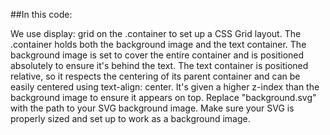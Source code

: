 ##In this code:

We use display: grid on the .container to set up a CSS Grid layout.
The .container holds both the background image and the text container.
The background image is set to cover the entire container and is positioned absolutely to ensure it's behind the text.
The text container is positioned relative, so it respects the centering of its parent container and can be easily centered using text-align: center. It's given a higher z-index than the background image to ensure it appears on top.
Replace "background.svg" with the path to your SVG background image. Make sure your SVG is properly sized and set up to work as a background image.